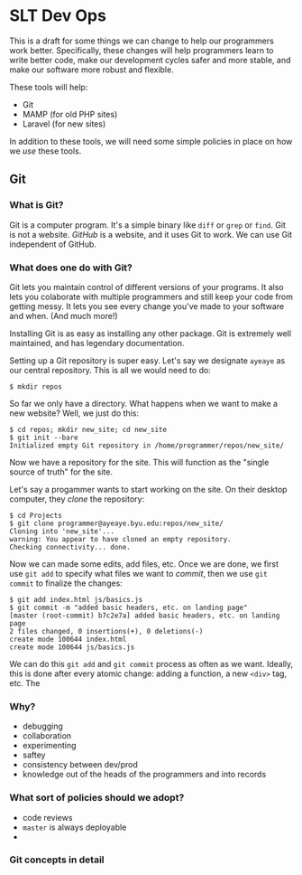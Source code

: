 SLT Dev Ops
===========

This is a draft for some things we can change to help our programmers work better. Specifically, these changes will help programmers learn to write better code, make our development cycles safer and more stable, and make our software more robust and flexible.

These tools will help:

 - Git
 - MAMP (for old PHP sites)
 - Laravel (for new sites)

In addition to these tools, we will need some simple policies in place on how we *use* these tools.

Git
---

### What is Git? ###

Git is a computer program. It's a simple binary like `diff` or `grep` or `find`. Git is not a website. _GitHub_ is a website, and it uses Git to work. We can use Git independent of GitHub.

### What does one do with Git? ###

Git lets you maintain control of different versions of your programs. It also lets you colaborate with multiple programmers and still keep your code from getting messy. It lets you see every change you've made to your software and when. (And much more!)

Installing Git is as easy as installing any other package. Git is extremely well maintained, and has legendary documentation.

Setting up a Git repository is super easy. Let's say we designate `ayeaye` as our central repository. This is all we would need to do:

	$ mkdir repos

So far we only have a directory. What happens when we want to make a new website? Well, we just do this:

	$ cd repos; mkdir new_site; cd new_site
	$ git init --bare
	Initialized empty Git repository in /home/programmer/repos/new_site/

Now we have a repository for the site. This will function as the "single source of truth" for the site.

Let's say a progammer wants to start working on the site. On their desktop computer, they *clone* the repository:

	$ cd Projects
	$ git clone programmer@ayeaye.byu.edu:repos/new_site/
	Cloning into 'new_site'...
	warning: You appear to have cloned an empty repository.
	Checking connectivity... done.

Now we can made some edits, add files, etc. Once we are done, we first use `git add` to specify what files we want to *commit*, then we use `git commit` to finalize the changes:

    $ git add index.html js/basics.js
	$ git commit -m "added basic headers, etc. on landing page"
	[master (root-commit) b7c2e7a] added basic headers, etc. on landing page
	2 files changed, 0 insertions(+), 0 deletions(-)
	create mode 100644 index.html
	create mode 100644 js/basics.js

We can do this `git add` and `git commit` process as often as we want. Ideally, this is done after every atomic change: adding a function, a new `<div>` tag, etc. The 

### Why? ###

 - debugging
 - collaboration
 - experimenting
 - saftey
 - consistency between dev/prod
 - knowledge out of the heads of the programmers and into records

### What sort of policies should we adopt? ###

 - code reviews
 - `master` is always deployable
 - 

### Git concepts in detail ###

